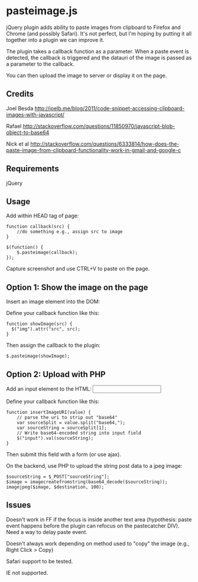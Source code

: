 pasteimage.js
==============

jQuery plugin adds ability to paste images from clipboard to Firefox and Chrome (and possibly Safari). It's not perfect, but I'm hoping by putting it all together into a plugin we can improve it.

The plugin takes a callback function as a parameter. When a paste event is detected, the callback is triggered and the datauri of the image is passed as a parameter to the callback.

You can then upload the image to server or display it on the page.

Credits
----------------------------------------

Joel Besda http://joelb.me/blog/2011/code-snippet-accessing-clipboard-images-with-javascript/

Rafael http://stackoverflow.com/questions/11850970/javascript-blob-object-to-base64

Nick et al http://stackoverflow.com/questions/6333814/how-does-the-paste-image-from-clipboard-functionality-work-in-gmail-and-google-c

Requirements
----------------------------------------
jQuery

Usage
----------------------------------------

Add within HEAD tag of page:

	function callback(src) {
		//do something e.g., assign src to image
	}
	
	$(function() {
		$.pasteimage(callback);
	});
	
Capture screenshot and use CTRL+V to paste on the page.

Option 1: Show the image on the page
----------------------------------------

 Insert an image element into the DOM: <img src="">

  Define your callback function like this:
  
    function showImage(src) {
      $("img").attr("src", src);
    }
  
  Then assign the callback to the plugin:
  
    $.pasteimage(showImage);
  
Option 2: Upload with PHP
------------------------------

  Add an input element to the HTML: <input name="sourceString" type="text">
  
  Define your callback function like this:
  
    function insertImageURI(value) {
    	// parse the uri to strip out "base64"
    	var sourceSplit = value.split("base64,");
    	var sourceString = sourceSplit[1];
    	// Write base64-encoded string into input field
      	$("input").val(sourceString);
    }

  Then submit this field with a form (or use ajax).
  
  On the backend, use PHP to upload the string post data to a jpeg image:
  	
  	$sourceString = $_POST["sourceString"];
  	$image = imagecreatefromstring(base64_decode($sourceString));
  	imagejpeg($image, $destination, 100);

Issues
-------------------
Doesn't work in FF if the focus is inside another text area (hypothesis: paste event happens before the plugin can refocus on the pastecatcher DIV). Need a way to delay paste event.

Doesn't always work depending on method used to "copy" the image (e.g., Right Click > Copy)

Safari support to be tested.

IE not supported.
